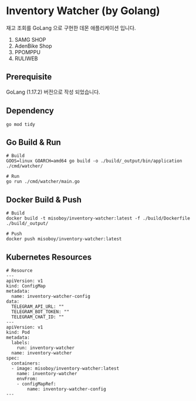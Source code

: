 # Inventory Watcher (by Golang)
재고 조회를 GoLang 으로 구현한 데몬 애플리케이션 입니다.
1. SAMG SHOP
2. AdenBike Shop
3. PPOMPPU
4. RULIWEB

## Prerequisite
GoLang (1.17.2) 버전으로 작성 되었습니다.

## Dependency
```
go mod tidy
```

## Go Build & Run
```
# Build
GOOS=linux GOARCH=amd64 go build -o ./build/_output/bin/application ./cmd/watcher/

# Run
go run ./cmd/watcher/main.go
```

## Docker Build & Push
```
# Build
docker build -t misoboy/inventory-watcher:latest -f ./build/Dockerfile ./build/_output/

# Push
docker push misoboy/inventory-watcher:latest
```

## Kubernetes Resources
```
# Resource
---
apiVersion: v1
kind: ConfigMap
metadata:
  name: inventory-watcher-config
data:
  TELEGRAM_API_URL: ""
  TELEGRAM_BOT_TOKEN: ""
  TELEGRAM_CHAT_ID: ""
---
apiVersion: v1
kind: Pod
metadata:
  labels:
    run: inventory-watcher
  name: inventory-watcher
spec:
  containers:
  - image: misoboy/inventory-watcher:latest
    name: inventory-watcher
    envFrom:
    - configMapRef:
        name: inventory-watcher-config
---
```
